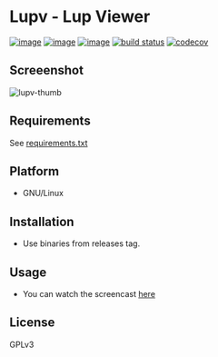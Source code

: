 # Lupv - Lup Viewer

[![image](https://img.shields.io/pypi/v/lupv.svg)](https://pypi.org/project/lupv/)
[![image](https://img.shields.io/pypi/l/lupv.svg)](https://pypi.org/project/lupv/)
[![image](https://img.shields.io/pypi/pyversions/lupv.svg)](https://pypi.org/project/lupv/)
[![build status](https://gitlab.com/azzamsa/lupv/badges/master/build.svg)](https://gitlab.com/azzamsa/lupv/commits/master)
[![codecov](https://codecov.io/gl/azzamsa/lupv/branch/master/graph/badge.svg)](https://codecov.io/gl/azzamsa/lupv)

## Screeenshot

![lupv-thumb](/uploads/3a3936a39b6bd6eedfe3b2bba6ebbaae/lupv-thumb.png)

## Requirements

See [requirements.txt](requirements.txt)

## Platform

- GNU/Linux

## Installation

- Use binaries from releases tag.

## Usage

- You can watch the screencast [here](https://youtu.be/gY7bVipbd_w)

## License

GPLv3




